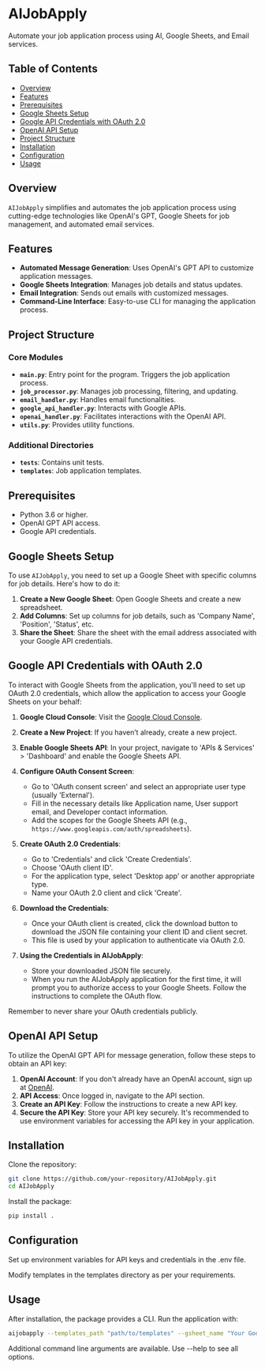 # AIJobApply

Automate your job application process using AI, Google Sheets, and Email services.

## Table of Contents

- [Overview](#overview)
- [Features](#features)
- [Prerequisites](#prerequisites)
- [Google Sheets Setup](#google-sheets-setup)
- [Google API Credentials with OAuth 2.0](#google-api-credentials-with-oauth-20)
- [OpenAI API Setup](#openai-api-setup)
- [Project Structure](#project-structure)
- [Installation](#installation)
- [Configuration](#configuration)
- [Usage](#usage)

## Overview

`AIJobApply` simplifies and automates the job application process using cutting-edge technologies like OpenAI's GPT, Google Sheets for job management, and automated email services.

## Features

- **Automated Message Generation**: Uses OpenAI's GPT API to customize application messages.
- **Google Sheets Integration**: Manages job details and status updates.
- **Email Integration**: Sends out emails with customized messages.
- **Command-Line Interface**: Easy-to-use CLI for managing the application process.

## Project Structure

### Core Modules

- **`main.py`**: Entry point for the program. Triggers the job application process.
- **`job_processor.py`**: Manages job processing, filtering, and updating.
- **`email_handler.py`**: Handles email functionalities.
- **`google_api_handler.py`**: Interacts with Google APIs.
- **`openai_handler.py`**: Facilitates interactions with the OpenAI API.
- **`utils.py`**: Provides utility functions.

### Additional Directories

- **`tests`**: Contains unit tests.
- **`templates`**: Job application templates.

## Prerequisites

- Python 3.6 or higher.
- OpenAI GPT API access.
- Google API credentials.

## Google Sheets Setup

To use `AIJobApply`, you need to set up a Google Sheet with specific columns for job details. Here's how to do it:

1. **Create a New Google Sheet**: Open Google Sheets and create a new spreadsheet.
2. **Add Columns**: Set up columns for job details, such as 'Company Name', 'Position', 'Status', etc.
3. **Share the Sheet**: Share the sheet with the email address associated with your Google API credentials.

## Google API Credentials with OAuth 2.0

To interact with Google Sheets from the application, you'll need to set up OAuth 2.0 credentials, which allow the application to access your Google Sheets on your behalf:

1. **Google Cloud Console**: Visit the [Google Cloud Console](https://console.cloud.google.com/).
2. **Create a New Project**: If you haven’t already, create a new project.
3. **Enable Google Sheets API**: In your project, navigate to 'APIs & Services' > 'Dashboard' and enable the Google Sheets API.
4. **Configure OAuth Consent Screen**:
   - Go to 'OAuth consent screen' and select an appropriate user type (usually 'External').
   - Fill in the necessary details like Application name, User support email, and Developer contact information.
   - Add the scopes for the Google Sheets API (e.g., `https://www.googleapis.com/auth/spreadsheets`).
5. **Create OAuth 2.0 Credentials**:
   - Go to 'Credentials' and click 'Create Credentials'.
   - Choose 'OAuth client ID'.
   - For the application type, select 'Desktop app' or another appropriate type.
   - Name your OAuth 2.0 client and click 'Create'.
6. **Download the Credentials**:
   - Once your OAuth client is created, click the download button to download the JSON file containing your client ID and client secret.
   - This file is used by your application to authenticate via OAuth 2.0.

7. **Using the Credentials in AIJobApply**:
   - Store your downloaded JSON file securely.
   - When you run the AIJobApply application for the first time, it will prompt you to authorize access to your Google Sheets. Follow the instructions to complete the OAuth flow.

Remember to never share your OAuth credentials publicly.

## OpenAI API Setup

To utilize the OpenAI GPT API for message generation, follow these steps to obtain an API key:

1. **OpenAI Account**: If you don't already have an OpenAI account, sign up at [OpenAI](https://openai.com/).
2. **API Access**: Once logged in, navigate to the API section.
3. **Create an API Key**: Follow the instructions to create a new API key.
4. **Secure the API Key**: Store your API key securely. It's recommended to use environment variables for accessing the API key in your application.


## Installation

Clone the repository:

```bash
git clone https://github.com/your-repository/AIJobApply.git
cd AIJobApply
```

Install the package:

```bash
pip install .
```

## Configuration

Set up environment variables for API keys and credentials in the .env file. 

Modify templates in the templates directory as per your requirements.

## Usage

After installation, the package provides a CLI. Run the application with:
```bash
aijobapply --templates_path "path/to/templates" --gsheet_name "Your Google Sheet Name"
```

Additional command line arguments are available. Use --help to see all options.